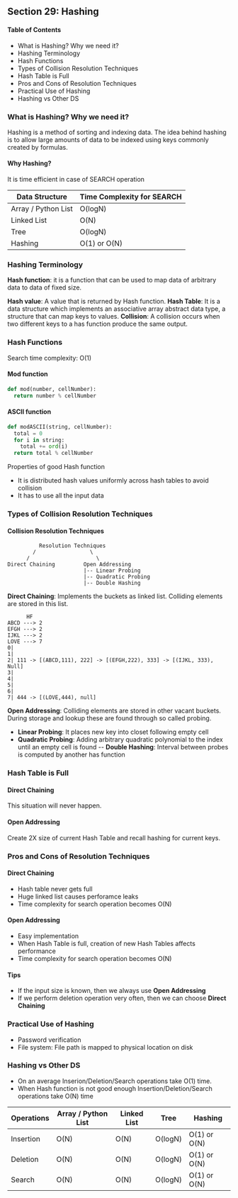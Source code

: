 ## Section 29: Hashing

#### Table of Contents
- What is Hashing? Why we need it?
- Hashing Terminology
- Hash Functions
- Types of Collision Resolution Techniques
- Hash Table is Full
- Pros and Cons of Resolution Techniques
- Practical Use of Hashing
- Hashing vs Other DS


### What is Hashing? Why we need it?

Hashing is a method of sorting and indexing data. The idea behind hashing is to
allow large amounts of data to be indexed using keys commonly created by formulas.

#### Why Hashing?
It is time efficient in case of SEARCH operation

| Data Structure      | Time Complexity  for SEARCH |
|---------------------|-----------------------------|
| Array / Python List | O(logN)                     |
| Linked List         | O(N)                        |
| Tree                | O(logN)                     |
| Hashing             | O(1) or O(N)                |


### Hashing Terminology

**Hash function**: it is a function that can be used to map data of arbitrary data
to data of fixed size.

**Hash value**: A value that is returned by Hash function.
**Hash Table**: It is a data structure which implements an associative array
abstract data type, a structure that can map keys to values.
**Collision**: A collision occurs when two different keys to a has function produce
the same output.


### Hash Functions

Search time complexity: O(1)

#### Mod function
```python
def mod(number, cellNumber):
  return number % cellNumber
```

#### ASCII function
```python
def modASCII(string, cellNumber):
  total = 0
  for i in string:
    total += ord(i)
  return total % cellNumber
```

Properties of good Hash function
- It is distributed hash values uniformly across hash tables to avoid collision
- It has to use all the input data


### Types of Collision Resolution Techniques

#### Collision Resolution Techniques

```
          Resolution Techniques
        /                 \
      /                     \
Direct Chaining         Open Addressing
                        |-- Linear Probing
                        |-- Quadratic Probing
                        |-- Double Hashing
```

**Direct Chaining**: Implements the buckets as linked list. Colliding elements are stored in this list.
```
      HF
ABCD ---> 2
EFGH ---> 2
IJKL ---> 2
LOVE ---> 7
0| 
1|
2| 111 -> [(ABCD,111), 222] -> [(EFGH,222), 333] -> [(IJKL, 333), Null]
3|
4|
5|
6|
7| 444 -> [(LOVE,444), null]
```

**Open Addressing**: Colliding elements are stored in other vacant buckets. During 
storage and lookup these are found through so called probing.
- **Linear Probing**: It places new key into closet following empty cell
- **Quadratic Probing**: Adding arbitrary quadratic polynomial to the index until
an empty cell is found
-- **Double Hashing**: Interval between probes is computed by another has function



### Hash Table is Full

#### Direct Chaining
This situation will never happen.

#### Open Addressing
Create 2X size of current Hash Table and recall hashing for current keys.


### Pros and Cons of Resolution Techniques

#### Direct Chaining
- Hash table never gets full
- Huge linked list causes perforamce leaks
- Time complexity for search operation becomes O(N)

#### Open Addressing
- Easy implementation
- When Hash Table is full, creation of new Hash Tables affects performance
- Time complexity for search operation becomes O(N)

#### Tips
- If the input size is known, then we always use **Open Addressing**
- If we perform deletion operation very often, then we can choose **Direct Chaining**


### Practical Use of Hashing
- Password verification
- File system: File path is mapped to physical location on disk

### Hashing vs Other DS
- On an average Inserion/Deletion/Search operations take O(1) time.
- When Hash function is not good enough Insertion/Deletion/Search operations take O(N) time

| Operations | Array / Python List | Linked List | Tree    | Hashing      |
|------------|---------------------|-------------|---------|--------------|
| Insertion  | O(N)                | O(N)        | O(logN) | O(1) or O(N) |
| Deletion   | O(N)                | O(N)        | O(logN) | O(1) or O(N) |
| Search     | O(N)                | O(N)        | O(logN) | O(1) or O(N) |